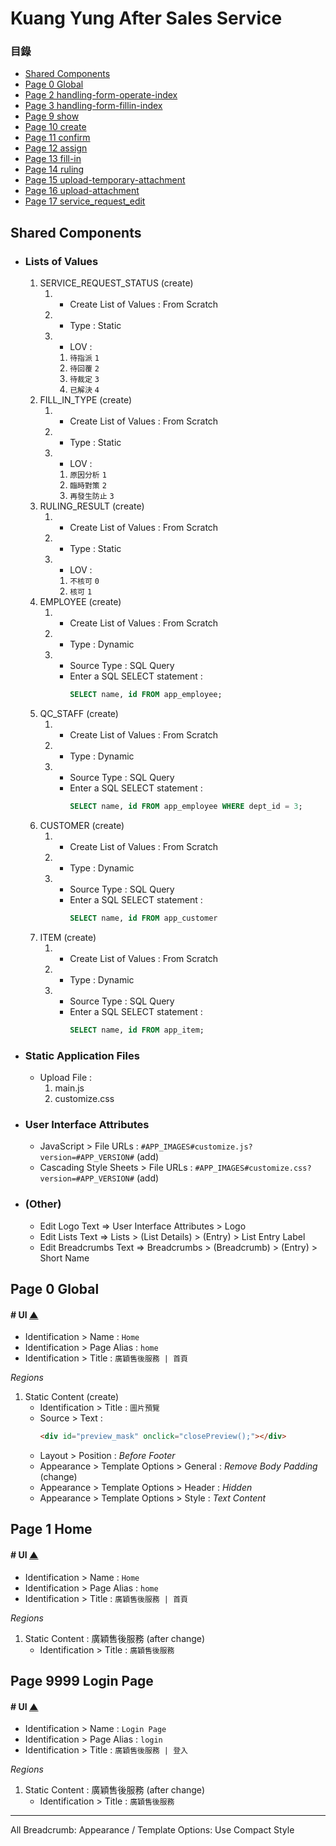 # Kuang Yung After Sales Service <a id="top"/>

### **目錄**
 * [Shared Components](#shared-components)
 * [Page 0 Global](#page-0-global)
 * [Page 2 handling-form-operate-index][2]
 * [Page 3 handling-form-fillin-index][3]
 * [Page 9 show][9]
 * [Page 10 create][10]
 * [Page 11 confirm][11]
 * [Page 12 assign][12]
 * [Page 13 fill-in][13]
 * [Page 14 ruling][14]
 * [Page 15 upload-temporary-attachment][15]
 * [Page 16 upload-attachment][16]
 * [Page 17 service_request_edit][17]

[top]: #top     "Go Top"
[2]: ./Page2.md    "Go Page 2"
[3]: ./Page3.md    "Go Page 3"
[9]: ./Page9.md    "Go Page 9"
[10]: ./Page10.md  "Go Page 10"
[11]: ./Page11.md  "Go Page 11"
[12]: ./Page12.md  "Go Page 12"
[13]: ./Page13.md  "Go Page 13"
[14]: ./Page14.md  "Go Page 14"
[15]: ./Page15.md  "Go Page 15"
[16]: ./Page16.md  "Go Page 16"
[17]: ./Page17.md  "Go Page 17"

## Shared Components
* ### Lists of Values
  1. SERVICE_REQUEST_STATUS (create)
     1. * Create List of Values : From Scratch
     1. * Type : Static
     1. * LOV :
        1. `待指派` `1`
        1. `待回覆` `2`
        1. `待裁定` `3`
        1. `已解決` `4`
  1. FILL_IN_TYPE (create)
     1. * Create List of Values : From Scratch
     1. * Type : Static
     1. * LOV :
        1. `原因分析` `1`
        1. `臨時對策` `2`
        1. `再發生防止` `3`
  1. RULING_RESULT (create)
     1. * Create List of Values : From Scratch
     1. * Type : Static
     1. * LOV :
        1. `不核可` `0`
        1. `核可` `1`
  1. EMPLOYEE (create)
     1. * Create List of Values : From Scratch
     1. * Type : Dynamic
     1. * Source Type : SQL Query
        * Enter a SQL SELECT statement :
          ```sql
          SELECT name, id FROM app_employee;
          ```
  1. QC_STAFF (create)
     1. * Create List of Values : From Scratch
     1. * Type : Dynamic
     1. * Source Type : SQL Query
        * Enter a SQL SELECT statement :
          ```sql
          SELECT name, id FROM app_employee WHERE dept_id = 3;
          ```
  1. CUSTOMER (create)
     1. * Create List of Values : From Scratch
     1. * Type : Dynamic
     1. * Source Type : SQL Query
        * Enter a SQL SELECT statement :
          ```sql
          SELECT name, id FROM app_customer
          ```
  1. ITEM (create)
     1. * Create List of Values : From Scratch
     1. * Type : Dynamic
     1. * Source Type : SQL Query
        * Enter a SQL SELECT statement :
          ```sql
          SELECT name, id FROM app_item;
          ```
* ### Static Application Files
  * Upload File :
    1. main.js
    1. customize.css
* ### User Interface Attributes
  * JavaScript > File URLs : `#APP_IMAGES#customize.js?version=#APP_VERSION#` (add)
  * Cascading Style Sheets > File URLs : `#APP_IMAGES#customize.css?version=#APP_VERSION#` (add)
* ### (Other)
  * Edit Logo Text => User Interface Attributes > Logo
  * Edit Lists Text => Lists > (List Details) > (Entry) > List Entry Label
  * Edit Breadcrumbs Text => Breadcrumbs > (Breadcrumb) > (Entry) > Short Name

## Page 0 Global

#### **# UI** [▲][top]
* Identification > Name : `Home`
* Identification > Page Alias : `home`
* Identification > Title : `廣穎售後服務 | 首頁`

*Regions*
1. Static Content (create)
   * Identification > Title : `圖片預覽`
   * Source > Text :
     ```html
     <div id="preview_mask" onclick="closePreview();"></div>
     ```
   * Layout > Position : *Before Footer*
   * Appearance > Template Options > General : *Remove Body Padding* (change)
   * Appearance > Template Options > Header : *Hidden*
   * Appearance > Template Options > Style : *Text Content*

## Page 1 Home

#### **# UI** [▲][top]
* Identification > Name : `Home`
* Identification > Page Alias : `home`
* Identification > Title : `廣穎售後服務 | 首頁`

*Regions*
1. Static Content : 廣穎售後服務 (after change)
   * Identification > Title : `廣穎售後服務`

## Page 9999 Login Page

#### **# UI** [▲][top]
* Identification > Name : `Login Page`
* Identification > Page Alias : `login`
* Identification > Title : `廣穎售後服務 | 登入`

*Regions*
1. Static Content : 廣穎售後服務 (after change)
   * Identification > Title : `廣穎售後服務`

---
All Breadcrumb: Appearance / Template Options: Use Compact Style
